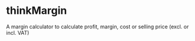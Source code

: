 # thinkMargin

A margin calculator to calculate profit, margin, cost or selling price (excl. or incl. VAT)
